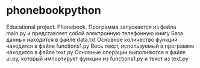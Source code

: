 # phonebookpython
Educational project. Phonebook.
Программа запускается из файла main.py
и представляет собой электронную телефонную книгу
База данных находится в файле data.txt
Основное количество функций находится в файле functions1.py
Весь текст, используемый в программе находится в файле text.py
Основные операции выполняются в файле ui.py, 
который импортирует функции из functions1.py и текст из text.py

